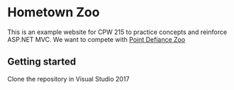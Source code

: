 # Hometown Zoo
This is an example website for CPW 215 to practice concepts and reinforce ASP.NET MVC. We want to compete with [Point Defiance Zoo](https://www.pdza.org)

## Getting started
Clone the repository in Visual Studio 2017


